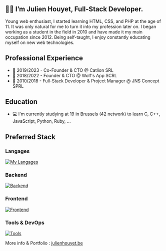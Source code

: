 ## 🥷🏻 I’m Julien Houyet, Full-Stack Developer.

Young web enthusiast, I started learning HTML, CSS, and PHP at the age of 11. It was only natural for me to turn it into my profession later on. I began working as a student in the field in 2010 and have made it my main occupation since 2012. Being self-taught, I enjoy constantly educating myself on new web technologies.

## Professional Experience

- 🦁 2019/2023 - Co-Founder & CTO @ Catlion SRL
- 🐺 2018/2022 - Founder & CTO @ Wolf's App SCRL
- 🏢 2010/2018 - Full-Stack Developer & Project Manager @ JNS Concept SPRL

## Education

- 💻 I'm currently studying at 19 in Brussels (42 network) to learn C, C++, JavaScript, Python, Ruby, ...

## Preferred Stack

### Langages

[![My Langages](https://skillicons.dev/icons?i=php,javascript,typescript)](https://skillicons.dev)

### Backend

[![Backend](https://skillicons.dev/icons?i=symfony,mysql,nodejs,express)](https://skillicons.dev)

### Frontend

[![Frontend](https://skillicons.dev/icons?i=angular,tailwind,bootstrap,html,css)](https://skillicons.dev)

### Tools & DevOps

[![Tools](https://skillicons.dev/icons?i=docker,git,github,githubactions)](https://skillicons.dev)

More info & Portfolio : [julienhouyet.be](https://julienhouyet.be/)

<!--
**julienhouyet/julienhouyet** is a ✨ _special_ ✨ repository because its `README.md` (this file) appears on your GitHub profile.

Here are some ideas to get you started:

- 🔭 I’m currently working on ...
- 🌱 I’m currently learning ...
- 👯 I’m looking to collaborate on ...
- 🤔 I’m looking for help with ...
- 💬 Ask me about ...
- 📫 How to reach me: ...
- 😄 Pronouns: ...
- ⚡ Fun fact: ...
-->
